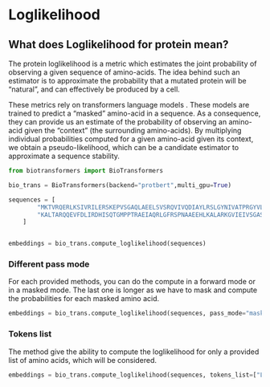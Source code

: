 # Loglikelihood

## What does Loglikelihood for protein mean?

The protein loglikelihood is a metric which estimates the joint probability of
observing a given sequence of amino-acids. The idea behind such an estimator is to approximate the
probability that a mutated protein will be “natural”, and can effectively be produced by a cell.

These metrics rely on transformers language models .
These models are trained to predict a “masked” amino-acid in a sequence.
As a consequence, they can provide us an estimate of the probability of observing
an amino-acid given the “context” (the surrounding amino-acids).
By multiplying individual probabilities computed for a given amino-acid given its context,
we obtain a pseudo-likelihood, which can be a candidate estimator to approximate a sequence stability.

```python
from biotransformers import BioTransformers

bio_trans = BioTransformers(backend="protbert",multi_gpu=True)

sequences = [
        "MKTVRQERLKSIVRILERSKEPVSGAQLAEELSVSRQVIVQDIAYLRSLGYNIVATPRGYVLAGG",
        "KALTARQQEVFDLIRDHISQTGMPPTRAEIAQRLGFRSPNAAEEHLKALARKGVIEIVSGASRGIRLLQEE",
    ]


embeddings = bio_trans.compute_loglikelihood(sequences)
```

### Different pass mode

For each provided methods, you can do the compute in a forward mode or in a masked mode. The last one is
longer as we have to mask and compute the probabilities for each masked amino acid.

```python
embeddings = bio_trans.compute_loglikelihood(sequences, pass_mode="masked")
```

### Tokens list

The method give the ability to compute the loglikelihood for only a provided list of amino acids, which will be considered.

```python
embeddings = bio_trans.compute_loglikelihood(sequences, tokens_list=["L","E","R","S","K"])
```
